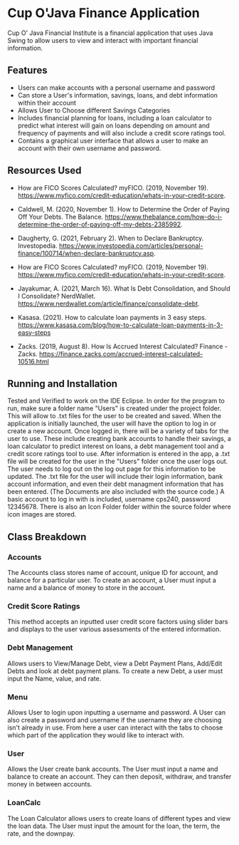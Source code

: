 # Cup O'Java Finance Application

Cup O’ Java Financial Institute is a financial application that uses Java Swing to allow users to view and interact with important financial information. 

## Features
- Users can make accounts with a personal username and password
- Can store a User's information, savings, loans, and debt information within their account
- Allows User to Choose different Savings Categories
- Includes financial planning for loans, including a loan calculator to predict what interest will gain on loans depending on amount and frequency of payments and will also include a credit score ratings tool.
- Contains a graphical user interface that allows a user to make an account with their own username and password.

## Resources Used
- How are FICO Scores Calculated? myFICO. (2019, November 19). https://www.myfico.com/credit-education/whats-in-your-credit-score. 
- Caldwell, M. (2020, November 1). How to Determine the Order of Paying Off Your Debts. The Balance. https://www.thebalance.com/how-do-i-determine-the-order-of-paying-off-my-debts-2385992. 

- Daugherty, G. (2021, February 2). When to Declare Bankruptcy. Investopedia. https://www.investopedia.com/articles/personal-finance/100714/when-declare-bankruptcy.asp. 

- How are FICO Scores Calculated? myFICO. (2019, November 19). https://www.myfico.com/credit-education/whats-in-your-credit-score. 

- Jayakumar, A. (2021, March 16). What Is Debt Consolidation, and Should I Consolidate? NerdWallet. https://www.nerdwallet.com/article/finance/consolidate-debt. 

- Kasasa. (2021). How to calculate loan payments in 3 easy steps. 					https://www.kasasa.com/blog/how-to-calculate-loan-payments-in-3-easy-steps 

- Zacks. (2019, August 8). How Is Accrued Interest Calculated? Finance - Zacks. 			https://finance.zacks.com/accrued-interest-calculated-10516.html 

## Running and Installation
Tested and Verified to work on the IDE Eclipse. In order for the program to run, make sure a folder name "Users" is created under the project folder. This will allow to .txt files for the user to be created and saved. When the application is initially launched, the user will have the option to log in or create a new account. Once logged in, there will be a variety of tabs for the user to use. These include creating bank accounts to handle their savings, a loan calculator to predict interest on loans, a debt management tool and a credit score ratings tool to use. After information is entered in the app, a .txt file will be created for the user in the "Users" folder once the user logs out. The user needs to log out on the log out page for this information to be updated. The .txt file for the user will include their login information, bank account information, and even their debt managment information that has been entered. (The Documents are also included with the source code.) A basic account to log in with is included, username cps240, password 12345678. There is also an Icon Folder folder within the source folder where icon images are stored.

## Class Breakdown

### Accounts
The Accounts class stores name of account, unique ID for account, and balance for a particular user. To create an account, a User must input a name and a balance of money to store in the account. 

### Credit Score Ratings
This method accepts an inputted user credit score factors using slider bars and displays to the user various assessments of the entered information. 

### Debt Management 
Allows users to View/Manage Debt, view a Debt Payment Plans, Add/Edit Debts and look at debt payment plans. To create a new Debt, a user must input the Name, value, and rate. 

### Menu
Allows User to login upon inputting a username and password. A User can also create a password and username if the username they are choosing isn't already in use. From here a user can interact with the tabs to choose which part of the application they would like to interact with. 

### User 
Allows the User create bank accounts. The User must input a name and balance to create an account. They can then deposit, withdraw, and transfer money in between accounts. 

### LoanCalc
The Loan Calculator allows users to create loans of different types and view the loan data. The User must input the amount for the loan, the term, the rate, and the downpay. 

